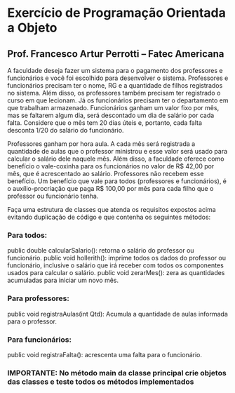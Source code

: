 # Exercício de Programação Orientada a Objeto

## Prof. Francesco Artur Perrotti – Fatec Americana

  A faculdade deseja fazer um sistema para o pagamento dos professores e funcionários e você foi escolhido para desenvolver o sistema. Professores e funcionários precisam ter o nome, RG e a quantidade de filhos registrados no sistema. Além disso, os professores também precisam ter registrado o curso em que lecionam. Já os funcionários precisam ter o departamento em que trabalham armazenado. Funcionários ganham um valor fixo por mês, mas se faltarem algum dia, será descontado um dia de salário por cada falta. Considere que o mês tem 20 dias úteis e, portanto, cada falta desconta 1/20 do salário do funcionário. 

  Professores ganham por hora aula. A cada mês será registrada a quantidade de aulas que o professor ministrou e esse valor será usado para calcular o salário dele naquele mês. 
Além disso, a faculdade oferece como benefício o vale-coxinha para os funcionários no valor de R$ 42,00 por mês, que é acrescentado ao salário. Professores não recebem esse benefício. Um benefício que vale para todos (professores e funcionários), é o auxílio-procriação que paga R$ 100,00 por mês para cada filho que o professor ou funcionário tenha.

  Faça uma estrutura de classes que atenda os requisitos expostos acima evitando duplicação de código e que contenha os seguintes métodos:

### Para todos:
public double calcularSalario(): retorna o salário do professor ou funcionário.
public void hollerith(): imprime todos os dados do professor ou funcionário, inclusive o salário que irá receber com todos os componentes usados para calcular o salário.
public void zerarMes(): zera as quantidades acumuladas para iniciar um novo mês.

### Para professores:
public void registraAulas(int Qtd): Acumula a quantidade de aulas informada para o professor.

### Para funcionários:
public void registraFalta(): acrescenta uma falta para o funcionário.

### IMPORTANTE: No método main da classe principal crie objetos das classes e teste todos os métodos implementados
